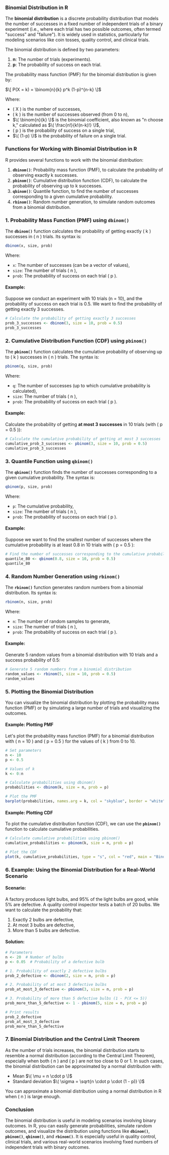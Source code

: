 ### Binomial Distribution in R

The **binomial distribution** is a discrete probability distribution that models the number of successes in a fixed number of independent trials of a binary experiment (i.e., where each trial has two possible outcomes, often termed "success" and "failure"). It is widely used in statistics, particularly for modeling scenarios like coin tosses, quality control, and clinical trials.

The binomial distribution is defined by two parameters:
1. **n**: The number of trials (experiments).
2. **p**: The probability of success on each trial.

The probability mass function (PMF) for the binomial distribution is given by:

$\[
P(X = k) = \binom{n}{k} p^k (1-p)^{n-k}
\]$

Where:
- \( X \) is the number of successes,
- \( k \) is the number of successes observed (from 0 to n),
- $\( \binom{n}{k} \)$ is the binomial coefficient, also known as "n choose k," calculated as $\( \frac{n!}{k!(n-k)!} \)$,
- \( p \) is the probability of success on a single trial,
- $\( (1-p) \)$ is the probability of failure on a single trial.

### Functions for Working with Binomial Distribution in R

R provides several functions to work with the binomial distribution:
1. **`dbinom()`**: Probability mass function (PMF), to calculate the probability of observing exactly k successes.
2. **`pbinom()`**: Cumulative distribution function (CDF), to calculate the probability of observing up to k successes.
3. **`qbinom()`**: Quantile function, to find the number of successes corresponding to a given cumulative probability.
4. **`rbinom()`**: Random number generation, to simulate random outcomes from a binomial distribution.

### 1. **Probability Mass Function (PMF) using `dbinom()`**

The **`dbinom()`** function calculates the probability of getting exactly \( k \) successes in \( n \) trials. Its syntax is:

```r
dbinom(x, size, prob)
```

Where:
- `x`: The number of successes (can be a vector of values),
- `size`: The number of trials \( n \),
- `prob`: The probability of success on each trial \( p \).

#### Example:

Suppose we conduct an experiment with 10 trials (n = 10), and the probability of success on each trial is 0.5. We want to find the probability of getting exactly 3 successes.

```r
# Calculate the probability of getting exactly 3 successes
prob_3_successes <- dbinom(3, size = 10, prob = 0.5)
prob_3_successes
```

### 2. **Cumulative Distribution Function (CDF) using `pbinom()`**

The **`pbinom()`** function calculates the cumulative probability of observing up to \( k \) successes in \( n \) trials. The syntax is:

```r
pbinom(q, size, prob)
```

Where:
- `q`: The number of successes (up to which cumulative probability is calculated),
- `size`: The number of trials \( n \),
- `prob`: The probability of success on each trial \( p \).

#### Example:

Calculate the probability of getting **at most 3 successes** in 10 trials (with \( p = 0.5 \)):

```r
# Calculate the cumulative probability of getting at most 3 successes
cumulative_prob_3_successes <- pbinom(3, size = 10, prob = 0.5)
cumulative_prob_3_successes
```

### 3. **Quantile Function using `qbinom()`**

The **`qbinom()`** function finds the number of successes corresponding to a given cumulative probability. The syntax is:

```r
qbinom(p, size, prob)
```

Where:
- `p`: The cumulative probability,
- `size`: The number of trials \( n \),
- `prob`: The probability of success on each trial \( p \).

#### Example:

Suppose we want to find the smallest number of successes where the cumulative probability is at least 0.8 in 10 trials with \( p = 0.5 \):

```r
# Find the number of successes corresponding to the cumulative probability of 0.8
quantile_80 <- qbinom(0.8, size = 10, prob = 0.5)
quantile_80
```

### 4. **Random Number Generation using `rbinom()`**

The **`rbinom()`** function generates random numbers from a binomial distribution. Its syntax is:

```r
rbinom(n, size, prob)
```

Where:
- `n`: The number of random samples to generate,
- `size`: The number of trials \( n \),
- `prob`: The probability of success on each trial \( p \).

#### Example:

Generate 5 random values from a binomial distribution with 10 trials and a success probability of 0.5:

```r
# Generate 5 random numbers from a binomial distribution
random_values <- rbinom(5, size = 10, prob = 0.5)
random_values
```

### 5. **Plotting the Binomial Distribution**

You can visualize the binomial distribution by plotting the probability mass function (PMF) or by simulating a large number of trials and visualizing the outcomes.

#### Example: Plotting PMF

Let's plot the probability mass function (PMF) for a binomial distribution with \( n = 10 \) and \( p = 0.5 \) for the values of \( k \) from 0 to 10.

```r
# Set parameters
n <- 10
p <- 0.5

# Values of k
k <- 0:n

# Calculate probabilities using dbinom()
probabilities <- dbinom(k, size = n, prob = p)

# Plot the PMF
barplot(probabilities, names.arg = k, col = "skyblue", border = "white", main = "Binomial Distribution PMF", xlab = "Number of Successes", ylab = "Probability")
```

#### Example: Plotting CDF

To plot the cumulative distribution function (CDF), we can use the **`pbinom()`** function to calculate cumulative probabilities.

```r
# Calculate cumulative probabilities using pbinom()
cumulative_probabilities <- pbinom(k, size = n, prob = p)

# Plot the CDF
plot(k, cumulative_probabilities, type = "s", col = "red", main = "Binomial Distribution CDF", xlab = "Number of Successes", ylab = "Cumulative Probability")
```

### 6. **Example: Using the Binomial Distribution for a Real-World Scenario**

#### Scenario:
A factory produces light bulbs, and 95% of the light bulbs are good, while 5% are defective. A quality control inspector tests a batch of 20 bulbs. We want to calculate the probability that:
1. Exactly 2 bulbs are defective,
2. At most 3 bulbs are defective,
3. More than 5 bulbs are defective.

#### Solution:

```r
# Parameters
n <- 20  # Number of bulbs
p <- 0.05  # Probability of a defective bulb

# 1. Probability of exactly 2 defective bulbs
prob_2_defective <- dbinom(2, size = n, prob = p)

# 2. Probability of at most 3 defective bulbs
prob_at_most_3_defective <- pbinom(3, size = n, prob = p)

# 3. Probability of more than 5 defective bulbs (1 - P(X <= 5))
prob_more_than_5_defective <- 1 - pbinom(5, size = n, prob = p)

# Print results
prob_2_defective
prob_at_most_3_defective
prob_more_than_5_defective
```

### 7. **Binomial Distribution and the Central Limit Theorem**

As the number of trials increases, the binomial distribution starts to resemble a normal distribution (according to the Central Limit Theorem), especially when both \( n \) and \( p \) are not too close to 0 or 1. In such cases, the binomial distribution can be approximated by a normal distribution with:
- Mean $\( \mu = n \cdot p \)$
- Standard deviation $\( \sigma = \sqrt{n \cdot p \cdot (1 - p)} \)$

You can approximate a binomial distribution using a normal distribution in R when \( n \) is large enough.

### Conclusion

The binomial distribution is useful in modeling scenarios involving binary outcomes. In R, you can easily generate probabilities, simulate random outcomes, and visualize the distribution using functions like **`dbinom()`**, **`pbinom()`**, **`qbinom()`**, and **`rbinom()`**. It is especially useful in quality control, clinical trials, and various real-world scenarios involving fixed numbers of independent trials with binary outcomes.
